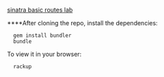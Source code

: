 [sinatra basic routes lab](https://learn.co/lessons/sinatra-basic-routes-lab)

****After cloning the repo, install the dependencies:
```
  gem install bundler
  bundle
```

To view it in your browser:
```
  rackup
```
